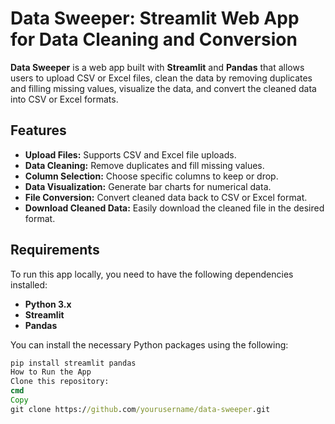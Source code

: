 # Data Sweeper: Streamlit Web App for Data Cleaning and Conversion

**Data Sweeper** is a web app built with **Streamlit** and **Pandas** that allows users to upload CSV or Excel files, clean the data by removing duplicates and filling missing values, visualize the data, and convert the cleaned data into CSV or Excel formats.

## Features

- **Upload Files:** Supports CSV and Excel file uploads.
- **Data Cleaning:** Remove duplicates and fill missing values.
- **Column Selection:** Choose specific columns to keep or drop.
- **Data Visualization:** Generate bar charts for numerical data.
- **File Conversion:** Convert cleaned data back to CSV or Excel format.
- **Download Cleaned Data:** Easily download the cleaned file in the desired format.

## Requirements

To run this app locally, you need to have the following dependencies installed:

- **Python 3.x**
- **Streamlit**
- **Pandas**

You can install the necessary Python packages using the following:

```cmd
pip install streamlit pandas
How to Run the App
Clone this repository:
cmd
Copy
git clone https://github.com/yourusername/data-sweeper.git
